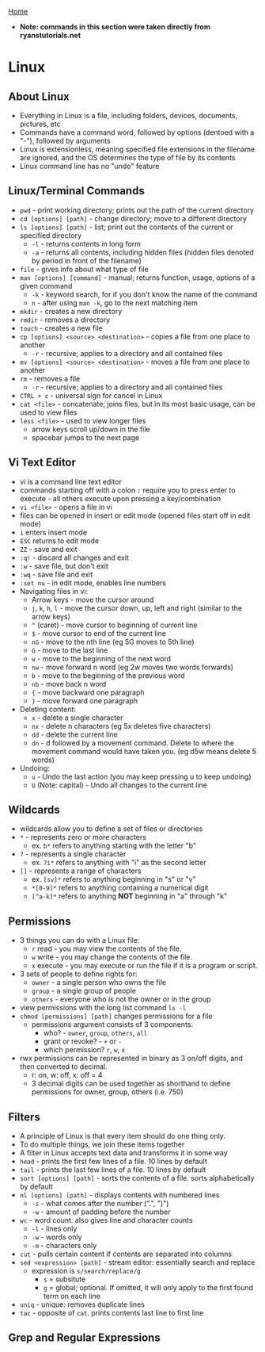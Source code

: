 [Home](../README.md)

- **Note: commands in this section were taken directly from ryanstutorials.net**

# Linux

## About Linux

- Everything in Linux is a file, including folders, devices, documents, pictures, etc
- Commands have a command word, followed by options (dentoed with a "-"), followed by arguments
- Linux is extensionless, meaning specified file extensions in the filename are ignored, and the OS determines the type of file by its contents
- Linux command line has no "undo" feature

## Linux/Terminal Commands

- `pwd` - print working directory; prints out the path of the current directory
- `cd [options] [path]` - change directory; move to a different directory
- `ls [options] [path]` - list; print out the contents of the current or specified directory
    - `-l` - returns contents in long form
    - `-a` - returns all contents, including hidden files (hidden files denoted by period in front of the filename)
- `file` - gives info about what type of file 
- `man [options] [command]` - manual; returns function, usage, options of a given command
    - `-k` - keyword search, for if you don't know the name of the command
    - `n` - after using `man -k`, go to the next matching item
- `mkdir` - creates a new directory
- `rmdir` - removes a directory
- `touch` - creates a new file
- `cp [options] <source> <destination>` - copies a file from one place to another
    - `-r` - recursive; applies to a directory and all contained files
- `mv [options] <source> <destination>` - moves a file from one place to another
- `rm` - removes a file
    - `-r` - recursive; applies to a directory and all contained files
- `CTRL + c` - universal sign for cancel in Linux
- `cat <file>` - concatenate; joins files, but in its most basic usage, can be used to view files
- `less <file>` - used to view longer files
    - arrow keys scroll up/down in the file
    - spacebar jumps to the next page

## Vi Text Editor

- vi is a command line text editor
- commands starting off with a colon `:` require you to press enter to execute - all others execute upon pressing a key/combination
- `vi <file>` - opens a file in vi
- files can be opened in insert or edit mode (opened files start off in edit mode)
- `i` enters insert mode
- `ESC` returns to edit mode
- `ZZ` - save and exit
- `:q!` - discard all changes and exit
- `:w` - save file, but don't exit
- `:wq` - save file and exit
- `:set nu` - in edit mode, enables line numbers
- Navigating files in vi:
    - Arrow keys - move the cursor around
    - `j`, `k`, `h`, `l` - move the cursor down, up, left and right (similar to the arrow keys)
    - `^` (caret) - move cursor to beginning of current line
    - `$` - move cursor to end of the current line
    - `nG` - move to the nth line (eg 5G moves to 5th line)
    - `G` - move to the last line
    - `w` - move to the beginning of the next word
    - `nw` - move forward n word (eg 2w moves two words forwards)
    - `b` - move to the beginning of the previous word
    - `nb` - move back n word
    - `{` - move backward one paragraph
    - `}` - move forward one paragraph
- Deleting content:
    - `x` - delete a single character
    - `nx` - delete n characters (eg 5x deletes five characters)
    - `dd` - delete the current line
    - `dn` - d followed by a movement command. Delete to where the movement command would have taken you. (eg d5w means delete 5 words)
- Undoing:
    - `u` - Undo the last action (you may keep pressing u to keep undoing)
    - `U` (Note: capital) - Undo all changes to the current line

## Wildcards

- wildcards allow you to define a set of files or directories
- `*` - represents zero or more characters
    - ex. `b*` refers to anything starting with the letter "b"
- `?` - represents a single character
    - ex. `?i*` refers to anything with "i" as the second letter
- `[]` - represents a range of characters
    - ex. `[sv]*` refers to anything beginning in "s" or "v"
    - `*[0-9]*` refers to anything containing a numerical digit
    - `[^a-k]*` refers to anything **NOT** beginning in "a" through "k"

## Permissions

- 3 things you can do with a Linux file:
    - `r` read - you may view the contents of the file.
    - `w` write - you may change the contents of the file.
    - `x` execute - you may execute or run the file if it is a program or script.
- 3 sets of people to define rights for:
    - `owner` - a single person who owns the file
    - `group` - a single group of people
    - `others` - everyone who is not the owner or in the group
- view permissions with the long list command `ls -l`
- `chmod [permissions] [path]` changes permissions for a file
    - permissions argument consists of 3 components:
        - who? - `owner`, `group`, `others`, `all`
        - grant or revoke? - `+` or `-`
        - which permission? `r`, `w`, `x`
- rwx permissions can be represented in binary as 3 on/off digits, and then converted to decimal. 
    - r: on, w: off, x: off = 4
    - 3 decimal digits can be used together as shorthand to define permissions for owner, group, others (i.e. 750)

## Filters

- A principle of Linux is that every item should do one thing only.
- To do multiple things, we join these items together
- A filter in Linux accepts text data and transforms it in some way
- `head` - prints the first few lines of a file. 10 lines by default
- `tail` - prints the last few lines of a file. 10 lines by default
- `sort [options] [path]` - sorts the contents of a file. sorts alphabetically by default
- `nl [options] [path]` - displays contents with numbered lines
    - `-s` - what comes after the number (".", ")")
    - `-w` - amount of padding before the number
- `wc` - word count. also gives line and character counts
    - `-l` - lines only
    - `-w` - words only
    - `-m` - characters only
- `cut` - pulls certain content if contents are separated into columns
- `sed <expression> [path]` - stream editor: essentially search and replace
    - expression is `s/search/replace/g`
        - `s` = subsitute
        - `g` = global; optional. If omitted, it will only apply to the first found term on each line
- `uniq` - unique: removes duplicate lines
- `tac` - opposite of `cat`. prints contents last line to first line

## Grep and Regular Expressions






















